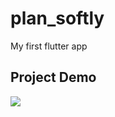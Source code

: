 # plan_softly

My first flutter app

## Project Demo
![](https://github.com/k-mushket/my_media/blob/main/plan_softly.gif)
